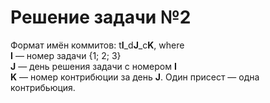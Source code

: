 # Решение задачи №2

Формат имён коммитов: t<b>I</b>_d<b>J</b>_c<b>K</b>, where\
<b>I</b> — номер задачи {1; 2; 3}\
<b>J</b> — день решения задачи с номером <b>I</b>\
<b>K</b> — номер контрибюции за день <b>J</b>. Один присест — одна контрибьюция.